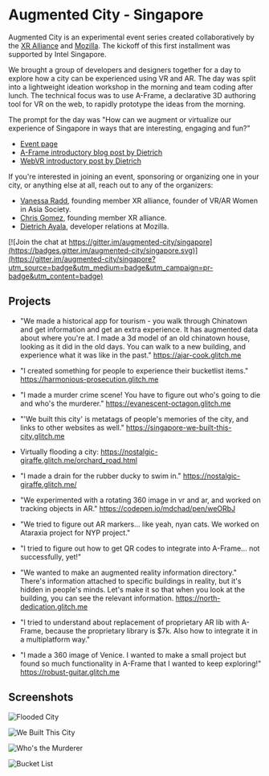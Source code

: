 # Augmented City - Singapore

Augmented City is an experimental event series created collaboratively by the [XR Alliance](https://m.facebook.com/XR-Alliance-1703741423255746/) and [Mozilla](https://www.mozilla.org). The kickoff of this first installment was supported by Intel Singapore.

We brought a group of developers and designers together for a day to explore how a city can be experienced using VR and AR. The day was split into a lightweight ideation workshop in the morning and team coding after lunch. The technical focus was to use A-Frame, a declarative 3D authoring tool for VR on the web, to rapidly prototype the ideas from the morning.

The prompt for the day was "How can we augment or virtualize our experience of Singapore in ways that are interesting, engaging and fun?"

* [Event page](https://www.eventbrite.com/e/vrar-maker-lab-augmented-city-creating-vr-ar-web-content-showcasing-singapore-tickets-35297738486)
* [A-Frame introductory blog post by Dietrich](http://metafluff.com/2017/07/06/aframe-augmented-city/)
* [WebVR introductory post by Dietrich](http://metafluff.com/2017/07/12/augmented-city-vr/)
<!--
* [Slides for running the event](https://docs.google.com/a/mozilla.com/presentation/d/180xCYWc2TxnOLisUZo6NoZlS5w4O57hkN1i46OYSINo/edit?usp=sharing) (Many thanks to Michael Henretty for the original version for VoiceJam Taipei, which these are based on!)
-->

If you're interested in joining an event, sponsoring or organizing one in your city, or anything else at all, reach out to any of the organizers:

* [Vanessa Radd](https://twitter.com/vanradd), founding member XR alliance, founder of VR/AR Women in Asia Society.
* [Chris Gomez](https://twitter.com/chrisgomez), founding member XR alliance.
* [Dietrich Ayala](https://twitter.com/dietrich), developer relations at Mozilla.

[![Join the chat at https://gitter.im/augmented-city/singapore](https://badges.gitter.im/augmented-city/singapore.svg)](https://gitter.im/augmented-city/singapore?utm_source=badge&utm_medium=badge&utm_campaign=pr-badge&utm_content=badge)

## Projects

* "We made a historical app for tourism - you walk through Chinatown and get information and get an extra experience. It has augmented data about where you're at. I made a 3d model of an old chinatown house, looking as it did in the old days. You can walk to a new building, and experience what it was like in the past." https://ajar-cook.glitch.me

* "I created something for people to experience their bucketlist items." https://harmonious-prosecution.glitch.me

* "I made a murder crime scene! You have to figure out who's going to die and who's the murderer." https://evanescent-octagon.glitch.me

* "'We built this city' is metatags of people's memories of the city, and links to other websites as well." https://singapore-we-built-this-city.glitch.me

* Virtually flooding a city: https://nostalgic-giraffe.glitch.me/orchard_road.html

* "I made a drain for the rubber ducky to swim in." https://nostalgic-giraffe.glitch.me/

* "We experimented with a rotating 360 image in vr and ar, and worked on tracking objects in AR." https://codepen.io/mdchad/pen/weORbJ

* "We tried to figure out AR markers... like yeah, nyan cats. We worked on Ataraxia project for NYP project."

* "I tried to figure out how to get QR codes to integrate into A-Frame... not successfully, yet!"

* "We wanted to make an augmented reality information directory." There's information attached to specific buildings in reality, but it's hidden in people's minds. Let's make it so that when you look at the building, you can see the relevant information. https://north-dedication.glitch.me

* "I tried to understand about replacement of proprietary AR lib with A-Frame, because the proprietary library is $7k. Also how to integrate it in a multiplatform way."

* "I made a 360 image of Venice. I wanted to make a small project but found so much functionality in A-Frame that I wanted to
keep exploring!" https://robust-guitar.glitch.me

## Screenshots

![Flooded City](http://imgur.com/I4FXtoJ.jpg)

![We Built This City](http://imgur.com/z1Rqqc9.jpg)

![Who's the Murderer](http://imgur.com/ksrxRhj.jpg)

![Bucket List](http://imgur.com/OqbNkww.jpg)
